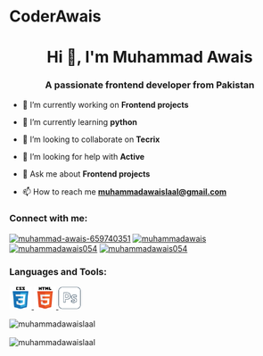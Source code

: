 # CoderAwais

<h1 align="center">Hi 👋, I'm Muhammad Awais</h1>
<h3 align="center">A passionate frontend developer from Pakistan</h3>

- 🔭 I’m currently working on **Frontend projects**

- 🌱 I’m currently learning **python**

- 👯 I’m looking to collaborate on **Tecrix**

- 🤝 I’m looking for help with **Active**

- 💬 Ask me about **Frontend projects**

- 📫 How to reach me **muhammadawaislaal@gmail.com**

<h3 align="left">Connect with me:</h3>
<p align="left">
<a href="https://linkedin.com/in/muhammad-awais-659740351" target="blank"><img align="center" src="https://raw.githubusercontent.com/rahuldkjain/github-profile-readme-generator/master/src/images/icons/Social/linked-in-alt.svg" alt="muhammad-awais-659740351" height="30" width="40" /></a>
<a href="https://fb.com/muhammadawais" target="blank"><img align="center" src="https://raw.githubusercontent.com/rahuldkjain/github-profile-readme-generator/master/src/images/icons/Social/facebook.svg" alt="muhammadawais" height="30" width="40" /></a>
<a href="https://instagram.com/muhammadawaislaal" target="blank"><img align="center" src="https://raw.githubusercontent.com/rahuldkjain/github-profile-readme-generator/master/src/images/icons/Social/pinterest.svg" alt="muhammadawais054" height="30" width="40" /></a>
<a href="https://instagram.com/muhammadawais054" target="blank"><img align="center" src="https://raw.githubusercontent.com/rahuldkjain/github-profile-readme-generator/master/src/images/icons/Social/instagram.svg" alt="muhammadawais054" height="30" width="40" /></a>
</p>
</p>

<h3 align="left">Languages and Tools:</h3>
<p align="left"> <a href="https://www.w3schools.com/css/" target="_blank" rel="noreferrer"> <img src="https://raw.githubusercontent.com/devicons/devicon/master/icons/css3/css3-original-wordmark.svg" alt="css3" width="40" height="40"/> </a> <a href="https://www.w3.org/html/" target="_blank" rel="noreferrer"> <img src="https://raw.githubusercontent.com/devicons/devicon/master/icons/html5/html5-original-wordmark.svg" alt="html5" width="40" height="40"/> </a> <a href="https://www.photoshop.com/en" target="_blank" rel="noreferrer"> <img src="https://raw.githubusercontent.com/devicons/devicon/master/icons/photoshop/photoshop-line.svg" alt="photoshop" width="40" height="40"/> </a> </p>

<p><img align="center" src="https://github-readme-stats.vercel.app/api/top-langs?username=muhammadawaislaal&show_icons=true&locale=en&layout=compact" alt="muhammadawaislaal" /></p>

<p><img align="center" src="https://github-readme-streak-stats.herokuapp.com/?user=muhammadawaislaal&" alt="muhammadawaislaal" /></p>
